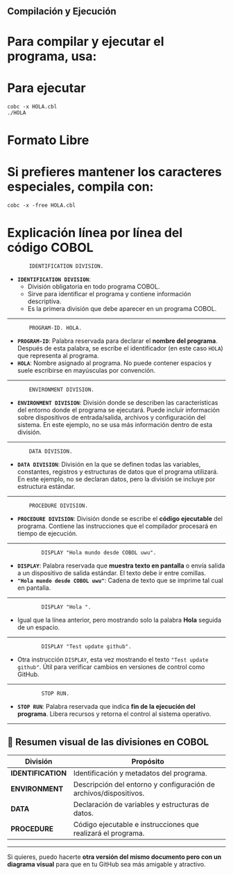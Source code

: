 ## Compilación y Ejecución

# Para compilar y ejecutar el programa, usa:
# Para ejecutar
```cobol
cobc -x HOLA.cbl
./HOLA
```
# Formato Libre
# Si prefieres mantener los caracteres especiales, compila con:

```cobol
cobc -x -free HOLA.cbl
```

# Explicación línea por línea del código COBOL

```cobol
       IDENTIFICATION DIVISION.
```

* **`IDENTIFICATION DIVISION`**:
  - División obligatoria en todo programa COBOL.
  - Sirve para identificar el programa y contiene información descriptiva.
  - Es la primera división que debe aparecer en un programa COBOL.

---

```cobol
       PROGRAM-ID. HOLA.
```

* **`PROGRAM-ID`**:
  Palabra reservada para declarar el **nombre del programa**.
  Después de esta palabra, se escribe el identificador (en este caso `HOLA`) que representa al programa.
* **`HOLA`**:
  Nombre asignado al programa. No puede contener espacios y suele escribirse en mayúsculas por convención.

---

```cobol
       ENVIRONMENT DIVISION.
```

* **`ENVIRONMENT DIVISION`**:
  División donde se describen las características del entorno donde el programa se ejecutará.
  Puede incluir información sobre dispositivos de entrada/salida, archivos y configuración del sistema.
  En este ejemplo, no se usa más información dentro de esta división.

---

```cobol
       DATA DIVISION.
```

* **`DATA DIVISION`**:
  División en la que se definen todas las variables, constantes, registros y estructuras de datos que el programa utilizará.
  En este ejemplo, no se declaran datos, pero la división se incluye por estructura estándar.

---

```cobol
       PROCEDURE DIVISION.
```

* **`PROCEDURE DIVISION`**:
  División donde se escribe el **código ejecutable** del programa.
  Contiene las instrucciones que el compilador procesará en tiempo de ejecución.

---

```cobol
           DISPLAY "Hola mundo desde COBOL uwu".
```

* **`DISPLAY`**:
  Palabra reservada que **muestra texto en pantalla** o envía salida a un dispositivo de salida estándar.
  El texto debe ir entre comillas.
* **`"Hola mundo desde COBOL uwu"`**:
  Cadena de texto que se imprime tal cual en pantalla.

---

```cobol
           DISPLAY "Hola ".
```

* Igual que la línea anterior, pero mostrando solo la palabra **Hola** seguida de un espacio.

---

```cobol
           DISPLAY "Test update github".
```

* Otra instrucción `DISPLAY`, esta vez mostrando el texto `"Test update github"`.
  Útil para verificar cambios en versiones de control como GitHub.

---

```cobol
           STOP RUN.
```

* **`STOP RUN`**:
  Palabra reservada que indica **fin de la ejecución del programa**.
  Libera recursos y retorna el control al sistema operativo.

---

## 📌 Resumen visual de las divisiones en COBOL

| División           | Propósito                                                         |
| ------------------ | ----------------------------------------------------------------- |
| **IDENTIFICATION** | Identificación y metadatos del programa.                          |
| **ENVIRONMENT**    | Descripción del entorno y configuración de archivos/dispositivos. |
| **DATA**           | Declaración de variables y estructuras de datos.                  |
| **PROCEDURE**      | Código ejecutable e instrucciones que realizará el programa.      |

---

Si quieres, puedo hacerte **otra versión del mismo documento pero con un diagrama visual** para que en tu GitHub sea más amigable y atractivo.
